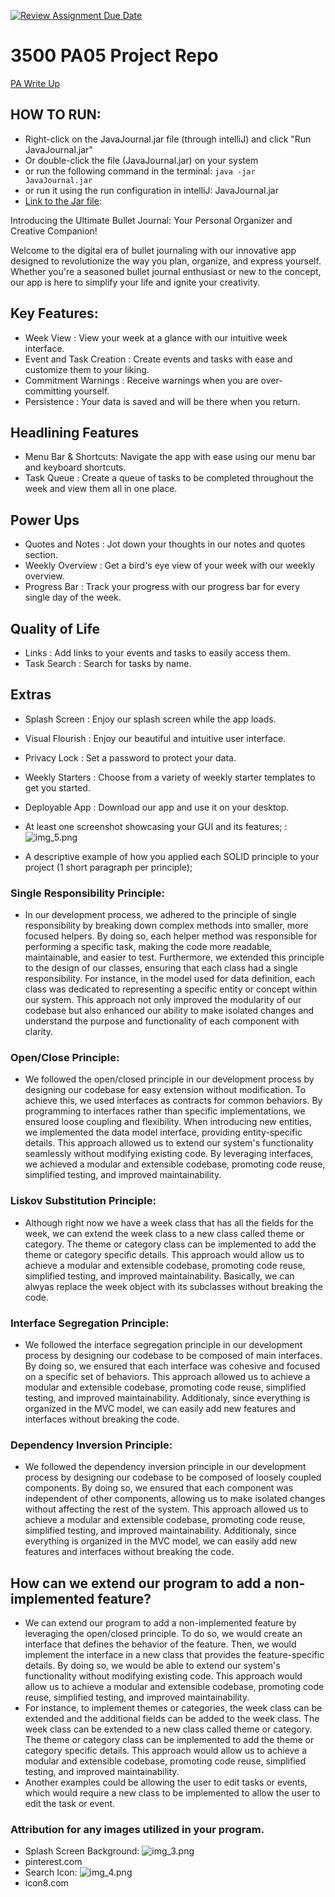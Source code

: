 [![Review Assignment Due Date](https://classroom.github.com/assets/deadline-readme-button-24ddc0f5d75046c5622901739e7c5dd533143b0c8e959d652212380cedb1ea36.svg)](https://classroom.github.com/a/x6ckGcN8)
# 3500 PA05 Project Repo

[PA Write Up](https://markefontenot.notion.site/PA-05-8263d28a81a7473d8372c6579abd6481)

## HOW TO RUN:
- Right-click on the JavaJournal.jar file (through intelliJ) and click "Run JavaJournal.jar"
- Or double-click the file (JavaJournal.jar) on your system
- or run the following command in the terminal: `java -jar JavaJournal.jar`
- or run it using the run configuration in intelliJ: JavaJournal.jar
- [Link to the Jar file](JavaJournal.jar):


Introducing the Ultimate Bullet Journal: Your Personal Organizer and Creative Companion!

Welcome to the digital era of bullet journaling with our innovative app designed to revolutionize the way you plan, organize, and express yourself. Whether you're a seasoned bullet journal enthusiast or new to the concept, our app is here to simplify your life and ignite your creativity.

## Key Features:
- Week View : View your week at a glance with our intuitive week interface.
- Event and Task Creation : Create events and tasks with ease and customize them to your liking.
- Commitment Warnings : Receive warnings when you are over-committing yourself.
- Persistence : Your data is saved and will be there when you return.

## Headlining Features
- Menu Bar & Shortcuts: Navigate the app with ease using our menu bar and keyboard shortcuts.
- Task Queue : Create a queue of tasks to be completed throughout the week and view them all in one place.

## Power Ups
- Quotes and Notes : Jot down your thoughts in our notes and quotes section.
- Weekly Overview : Get a bird's eye view of your week with our weekly overview.
- Progress Bar : Track your progress with our progress bar for every single day of the week.

## Quality of Life
- Links : Add links to your events and tasks to easily access them.
- Task Search : Search for tasks by name.

## Extras
- Splash Screen : Enjoy our splash screen while the app loads.
- Visual Flourish : Enjoy our beautiful and intuitive user interface.
- Privacy Lock : Set a password to protect your data. 
- Weekly Starters : Choose from a variety of weekly starter templates to get you started.
- Deployable App : Download our app and use it on your desktop.

- At least one screenshot showcasing your GUI and its features; : ![img_5.png](img_5.png)
- A descriptive example of how you applied each SOLID principle to your project (1 short paragraph per principle);

### Single Responsibility Principle:  
- In our development process, we adhered to the principle of single responsibility by breaking down complex methods into smaller, more focused helpers. By doing so, each helper method was responsible for performing a specific task, making the code more readable, maintainable, and easier to test. Furthermore, we extended this principle to the design of our classes, ensuring that each class had a single responsibility. For instance, in the model used for data definition, each class was dedicated to representing a specific entity or concept within our system. This approach not only improved the modularity of our codebase but also enhanced our ability to make isolated changes and understand the purpose and functionality of each component with clarity.
### Open/Close Principle:  
- We followed the open/closed principle in our development process by designing our codebase for easy extension without modification. To achieve this, we used interfaces as contracts for common behaviors. By programming to interfaces rather than specific implementations, we ensured loose coupling and flexibility. When introducing new entities, we implemented the data model interface, providing entity-specific details. This approach allowed us to extend our system's functionality seamlessly without modifying existing code. By leveraging interfaces, we achieved a modular and extensible codebase, promoting code reuse, simplified testing, and improved maintainability.
### Liskov Substitution Principle:
- Although right now we have a week class that has all the fields for the week, we can extend the week class to a new class called theme or category. The theme or category class can be implemented to add the theme or category specific details. This approach would allow us to achieve a modular and extensible codebase, promoting code reuse, simplified testing, and improved maintainability. Basically, we can alwyas replace the week object with its subclasses without breaking the code.
### Interface Segregation Principle:
- We followed the interface segregation principle in our development process by designing our codebase to be composed of main interfaces. By doing so, we ensured that each interface was cohesive and focused on a specific set of behaviors. This approach allowed us to achieve a modular and extensible codebase, promoting code reuse, simplified testing, and improved maintainability. Additionaly, since everything is organized in the MVC model, we can easily add new features and interfaces without breaking the code.
### Dependency Inversion Principle:
- We followed the dependency inversion principle in our development process by designing our codebase to be composed of loosely coupled components. By doing so, we ensured that each component was independent of other components, allowing us to make isolated changes without affecting the rest of the system. This approach allowed us to achieve a modular and extensible codebase, promoting code reuse, simplified testing, and improved maintainability. Additionaly, since everything is organized in the MVC model, we can easily add new features and interfaces without breaking the code.


## How can we extend our program to add a non-implemented feature?
- We can extend our program to add a non-implemented feature by leveraging the open/closed principle. To do so, we would create an interface that defines the behavior of the feature. Then, we would implement the interface in a new class that provides the feature-specific details. By doing so, we would be able to extend our system's functionality without modifying existing code. This approach would allow us to achieve a modular and extensible codebase, promoting code reuse, simplified testing, and improved maintainability.
- For instance, to implement themes or categories, the week class can be extended and the additional fields can be added to the week class. The week class can be extended to a new class called theme or category. The theme or category class can be implemented to add the theme or category specific details. This approach would allow us to achieve a modular and extensible codebase, promoting code reuse, simplified testing, and improved maintainability.
- Another examples could be allowing the user to edit tasks or events, which would require a new class to be implemented to allow the user to edit the task or event. 


### Attribution for any images utilized in your program.
- Splash Screen Background: ![img_3.png](img_3.png) 
- pinterest.com
- Search Icon: ![img_4.png](img_4.png)
- icon8.com